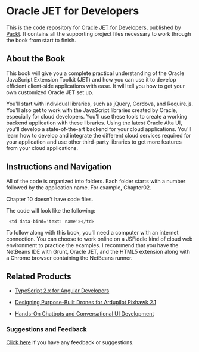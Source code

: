 # Oracle JET for Developers
This is the code repository for [Oracle JET for Developers](https://www.packtpub.com/web-development/oracle-jet-developers?utm_source=github&utm_medium=repository&utm_campaign=9781787284746), published by [Packt](https://www.packtpub.com/?utm_source=github). It contains all the supporting project files necessary to work through the book from start to finish.
## About the Book
This book will give you a complete practical understanding of the Oracle JavaScript Extension Toolkit (JET) and how you can use it to develop efficient client-side applications with ease. It will tell you how to get your own customized Oracle JET set up.

You'll start with individual libraries, such as jQuery, Cordova, and Require.js. You'll also get to work with the JavaScript libraries created by Oracle, especially for cloud developers. You'll use these tools to create a working backend application with these libraries. Using the latest Oracle Alta UI, you'll develop a state-of-the-art backend for your cloud applications. You'll learn how to develop and integrate the different cloud services required for your application and use other third-party libraries to get more features from your cloud applications.
## Instructions and Navigation
All of the code is organized into folders. Each folder starts with a number followed by the application name. For example, Chapter02.

Chapter 10 doesn't have code files.

The code will look like the following:
```
 <td data-bind='text: name'></td>
```

To follow along with this book, you'll need a computer with an internet connection. You can choose to work online on a JSFiddle kind of cloud web environment to practice the examples. I recommend that you have the NetBeans IDE with Grunt, Oracle JET, and the HTML5 extension along with a Chrome browser containing the NetBeans runner.

## Related Products
* [TypeScript 2.x for Angular Developers](https://www.packtpub.com/web-development/typescript-angular-developers?utm_source=github&utm_medium=repository&utm_campaign=9781786460554)

* [Designing Purpose-Built Drones for Ardupilot Pixhawk 2.1](https://www.packtpub.com/hardware-and-creative/designing-purpose-build-drones-ardupilotpixhawk-21?utm_source=github&utm_medium=repository&utm_campaign=9781786469168)

* [Hands-On Chatbots and Conversational UI Development](https://www.packtpub.com/application-development/hands-chatbots-and-conversational-ui-development?utm_source=github&utm_medium=repository&utm_campaign=9781788294669)

### Suggestions and Feedback
[Click here](https://docs.google.com/forms/d/e/1FAIpQLSe5qwunkGf6PUvzPirPDtuy1Du5Rlzew23UBp2S-P3wB-GcwQ/viewform) if you have any feedback or suggestions.
